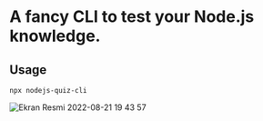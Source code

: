 # A fancy CLI to test your Node.js knowledge.

## Usage

```
npx nodejs-quiz-cli
```

![Ekran Resmi 2022-08-21 19 43 57](https://user-images.githubusercontent.com/90466553/185802075-108104c7-dc9a-465a-9644-6a0a43debc7d.png)

